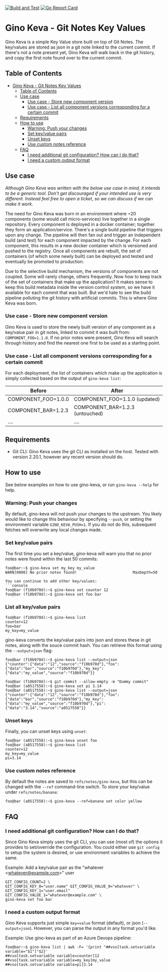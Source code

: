 [![Build and Test](https://github.com/philips-software/gino-keva/actions/workflows/main.yml/badge.svg)](https://github.com/philips-software/gino-keva/actions/workflows/main.yml)
[![Go Report Card](https://goreportcard.com/badge/github.com/philips-software/gino-keva)](https://goreportcard.com/report/github.com/philips-software/gino-keva)

<!-- omit in toc -->

# Gino Keva - Git Notes Key Values

Gino Keva is a simple Key Value store built on top of Git Notes. The key/values are stored as json in a git note linked to the current commit. If there's not a note present yet, Gino Keva will walk back in the git history, and copy the first note found over to the current commit.

<!-- omit in toc -->

## Table of Contents

- [Gino Keva - Git Notes Key Values](#gino-keva---git-notes-key-values)
  - [Table of Contents](#table-of-contents)
  - [Use case](#use-case)
    - [Use case - Store new component version](#use-case---store-new-component-version)
    - [Use case - List all component versions corresponding for a certain commit](#use-case---list-all-component-versions-corresponding-for-a-certain-commit)
  - [Requirements](#requirements)
  - [How to use](#how-to-use)
    - [Warning: Push your changes](#warning-push-your-changes)
    - [Set key/value pairs](#set-keyvalue-pairs)
    - [Unset keys](#unset-keys)
    - [Use custom notes reference](#use-custom-notes-reference)
  - [FAQ](#faq)
    - [I need additional git configuration? How can I do that?](#i-need-additional-git-configuration-how-can-i-do-that)
    - [I need a custom output format](#i-need-a-custom-output-format)

## Use case

_Although Gino Keva was written with the below use case in mind, it intends to be a generic tool. Don't get discouraged if your intended use is very different. Instead feel free to open a ticket, so we can discuss if we can make it work._

The need for Gino Keva was born in an environment where ~20 components (some would call micro-services) live together in a single repository. Every component is deployed in a docker container; together they form an application/service. There's a single build pipeline that triggers upon any change. The pipeline will then fan out and trigger an independent build (and test) for each component impacted by the change. For each component, this results in a new docker container which is versioned and pushed to the registry. Once all components are rebuilt, the set of containers (of which some newly built) can be deployed and tested and eventually be promoted to production.

Due to the selective build mechanism, the versions of components are not coupled. Some will rarely change, others frequently. Now how to keep track of the set of containers that make up the application? It makes sense to keep this build metadata  inside the version control system, so we have it available for each commit that was built. But we'd hate to see the build pipeline polluting the git history with artificial commits. This is where Gino Keva was born.

<!-- omit in toc -->

### Use case - Store new component version

Gino Keva is used to store the newly built version of any component as a key/value pair in git notes, linked to commit it was built from: `COMPONENT_FOO=1.1.0`. If no prior notes were present, Gino Keva will search through history and find the nearest one first to be used as a starting point.

<!-- omit in toc -->

### Use case - List all component versions corresponding for a certain commit

For each deployment, the list of containers which make up the application is simply collected based on the output of `gino-keva list`:

| Before              | After                           |
| ------------------- | ------------------------------- |
| COMPONENT_FOO=1.0.0 | COMPONENT_FOO=1.1.0 (updated)   |
| COMPONENT_BAR=1.2.3 | COMPONENT_BAR=1.2.3 (untouched) |
| ....                | ....                            |

## Requirements

- Git CLI: Gino Keva uses the git CLI as installed on the host. Tested with version 2.20.1, however any recent version should do.

## How to use

See below examples on how to use gino-keva, or run `gino-keva --help` for help.

### Warning: Push your changes

By default, gino-keva will not push your changes to the upstream. You likely would like to change this behaviour by specifying `--push`, or setting the environment variable `GINO_KEVA_PUSH=1`.
If you do not do this, subsequent fetches will overwrite any local changes made.

### Set key/value pairs

The first time you set a key/value, gino-keva will warn you that no prior notes were found within the last 50 commits:

````console
foo@bar:~$ gino-keva set my_key my_value
WARN[0000] No prior notes found!                         MaxDepth=50

You can continue to add other key/values:
```console
foo@bar (f10b970d):~$ gino-keva set counter 12
foo@bar (f10b970d):~$ gino-keva set foo bar
````

### List all key/value pairs

```console
foo@bar (f10b970d):~$ gino-keva list
counter=12
foo=bar
my_key=my_value
```

gino-keva converts the key/value pairs into json and stores these in git notes, along with the souce commit hash. You can retrieve this format using the `--output=json` flag:

```console
foo@bar (f10b970d):~$ gino-keva list --output=json
{"counter":{"data":"12","source":"f10b970d"},"foo":{"data":"bar","source":"f10b970d"},"my_key":{"data":"my_value","source":"f10b970d"}}

foo@bar (f10b970d):~$ git commit --allow-empty -m "Dummy commit"
foo@bar (a8517558):~$ gino-keva set pi 3.14
foo@bar (a8517558):~$ gino-keva list --output=json
{"counter":{"data":"12","source":"f10b970d"},"foo":{"data":"bar","source":"f10b970d"},"my_key":{"data":"my_value","source":"f10b970d"},"pi":{"data":"3.14","source":"a8517558"}}
```

### Unset keys

Finally, you can unset keys using `unset`:

```console
foo@bar (a8517558):~$ gino-keva unset foo
foo@bar (a8517558):~$ gino-keva list
counter=12
my_key=my_value
pi=3.14
```

### Use custom notes reference

By default the notes are saved to `refs/notes/gino-keva`, but this can be changed with the `--ref` command-line switch. To store your key/value under `refs/notes/banana`:

```console
foo@bar (a8517558):~$ gino-keva --ref=banana set color yellow
```

## FAQ

### I need additional git configuration? How can I do that?

Since Gino Keva simply uses the git CLI, you can use (most of) the options it provides to set/override the configuration. You could either use `git config` to setup the system is desired, or use environment variables to achieve the same.

Example: Add a key/value pair as the "whatever \<whatever@example.com>" user

```
GIT_CONFIG_COUNT=2 \
GIT_CONFIG_KEY_0="user.name" GIT_CONFIG_VALUE_0="whatever" \
GIT_CONFIG_KEY_1="user.email" GIT_CONFIG_VALUE_1="whatever@example.com" \
gino-keva set foo bar
```

### I need a custom output format

Gino Keva supports just simple `key=value` format (default), or json (`--output=json`). However, you can parse the output in any format you'd like.

Example: Use gino-keva as part of an Azure Devops pipeline:

```console
foo@bar:~$ gino-keva list | awk -F= '{print "##vso[task.setvariable variable="$1"]"$2}'
##vso[task.setvariable variable=counter]12
##vso[task.setvariable variable=my_key]my_value
##vso[task.setvariable variable=pi]3.14
```

